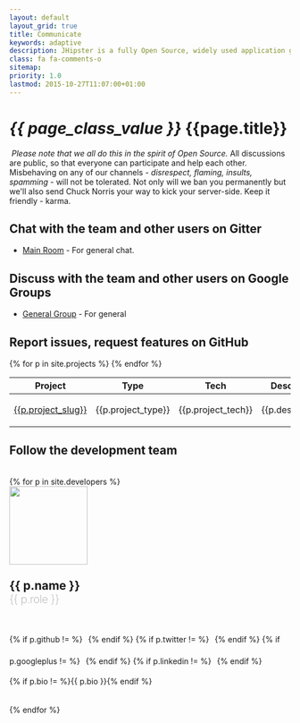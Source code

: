 ```yaml
---
layout: default
layout_grid: true
title: Communicate
keywords: adaptive
description: JHipster is a fully Open Source, widely used application generator. It leverages cool technologies like Spring Boot, AngularJS and Yeoman to give you a high level of productivity and quality.
class: fa fa-comments-o
sitemap:
priority: 1.0
lastmod: 2015-10-27T11:07:00+01:00
---
```


<h1><i class="{{ page.class }}" style="width: 55px;">{{ page_class_value }}</i> {{page.title}}</h1>

<i class="fa fa-exclamation-triangle" style="padding-left: 4px;width: 25px;color: orange;"></i><i>Please note that we all do this in the spirit of Open Source.</i> All discussions are public, so that everyone can participate and help each other. Misbehaving on any of our channels -  _disrespect, flaming, insults, spamming_ - will not be tolerated. Not only will we ban you permanently but we'll also send Chuck Norris your way to kick your server-side. Keep it friendly - karma.

## Chat with the team and other users on Gitter

* [Main Room](https://gitter.im/AdaptiveMe/AdaptiveMe.github.io) - For general chat.

## Discuss with the team and other users on Google Groups

* [General Group](https://groups.google.com/forum/#!forum/adaptive-general) - For general

## Report issues, request features on GitHub

<div class="table-responsive">
    <table id="projects" class="table table-striped">
        <thead>
        <tr>
            <th>Project</th>
            <th>Type</th>
            <th>Tech</th>
            <th>Description</th>
        </tr>
        </thead>
        <tbody>
        {% for p in site.projects %}
        <tr>
            <td><a href="https://github.com/AdaptiveMe/{{p.project_slug}}/issues" target="project_{{p.project_slug}}">{{p.project_slug}}</a></td>
            <td>{{p.project_type}}</td>
            <td>{{p.project_tech}}</td>
            <td><p>{{p.description}}</p></td>
        </tr>
        {% endfor %}
        </tbody>
    </table>
</div>

## Follow the development team
<br/>
<div class="row">
    {% for p in site.developers %}
    <div class="col-md-3 text-center" style="padding-bottom: 20px;">
        <img class="img-rounded" src="{{p.avatar}}" width="140" height="140">
        <h2 style="padding-bottom: 0px; padding-top: 25px; margin: 0;">{{ p.name }}</h2>
        <p style="letter-spacing: -0.5px;font-weight: 200;color: darkgray; font-size: 20px; padding-bottom: 20px; padding-top: 0px; margin: 0;">{{ p.role }}</p>
        <p>
            {% if p.github !=  %}<a href="https://github.com/{{ p.github }}"><i class="fa fa-github-square" style="padding-right: 5px;padding-left:5px;font-size: 32px;color:#333333"></i></a>{% endif %}
            {% if p.twitter !=  %}<a href="https://twitter.com/{{ p.twitter }}"><i class="fa fa-twitter-square" style="padding-right: 5px;padding-left:5px;font-size: 32px;color:#55acee"></i></a>{% endif %}
            {% if p.googleplus !=  %}<a href="{{ p.googleplus}}"><i class="fa fa-google-plus-square" style="padding-right: 5px;padding-left:5px;font-size: 32px;color:#dc4e41"></i></a>{% endif %}
            {% if p.linkedin !=  %}<a href="{{ p.linkedin}}"><i class="fa fa-linkedin-square" style="padding-right: 5px;padding-left:5px;font-size: 32px;color:#0077b5"></i></a>{% endif %}
        </p>
        <p>
            {% if p.bio !=  %}{{ p.bio }}{% endif %}
        </p>
    </div>
    {% endfor %}
</div>